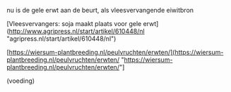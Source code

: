 
nu is de gele erwt aan de beurt, als vleesvervangende eiwitbron  

\[Vleesvervangers: soja maakt plaats voor gele erwt\](<http://www.agripress.nl/start/artikel/610448/nl> "agripress.nl/start/artikel/610448/nl")  

\[<https://wiersum-plantbreeding.nl/peulvruchten/erwten/](https://wiersum-plantbreeding.nl/peulvruchten/erwten/> "<https://wiersum-plantbreeding.nl/peulvruchten/erwten/>"\]

(voeding)
